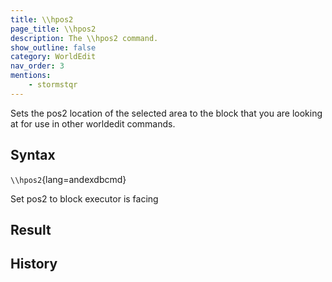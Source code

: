 ```yaml
---
title: \\hpos2
page_title: \\hpos2
description: The \\hpos2 command.
show_outline: false
category: WorldEdit
nav_order: 3
mentions:
    - stormstqr
---
```


Sets the pos2 location of the selected area to the block that you are looking at for use in other worldedit commands.

<CommandDetailsTable
    name="\\hpos2"
    :categories="[
        'system', 'world', 'server', 'worldedit'
    ]"
    :requiredTags="[
        'canUseChatCommands'
    ]"
    ultraSecurityModeSecurityLevel="WorldEdit"
    version="1.0.0"
    :undoSupported="-1"
    :functional="true"
    :deprecated="false"
/>

## Syntax

`\\hpos2`{lang=andexdbcmd}

<indent>Set pos2 to block executor is facing</indent>

## Result


## History
